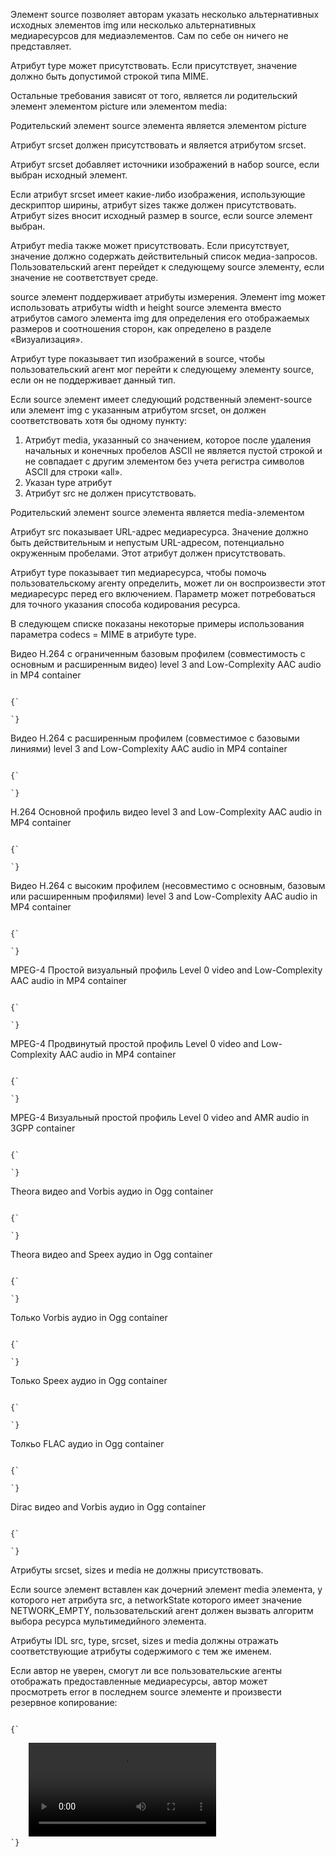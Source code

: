 <p>
	Элемент <LE>source</LE> позволяет авторам указать несколько альтернативных исходных элементов <LE>img</LE> или несколько альтернативных медиаресурсов для медиаэлементов. Сам по себе он ничего не представляет.
</p>

<p>
	Атрибут <LA>type</LA> может присутствовать. Если присутствует, значение должно быть допустимой строкой типа MIME.
</p>

<p>
	Остальные требования зависят от того, является ли родительский элемент элементом <LE>picture</LE> или элементом <LE>media</LE>:
</p>

<p>
	Родительский элемент <LE>source</LE> элемента является элементом <LE>picture</LE>
</p>

<p>
	Атрибут <LA>srcset</LA> должен присутствовать и является атрибутом <LA>srcset</LA>.
</p>

<p>
	Атрибут <LA>srcset</LA> добавляет источники изображений в набор <LE>source</LE>, если выбран исходный элемент.
</p>

<p>
	Если атрибут <LA>srcset</LA> имеет какие-либо изображения, использующие дескриптор ширины, атрибут <LA>sizes</LA> также должен присутствовать. Атрибут <LA>sizes</LA> вносит исходный размер в <LE>source</LE>, если <LE>source</LE> элемент выбран.
</p>

<p>
	Атрибут <LE>media</LE> также может присутствовать. Если присутствует, значение должно содержать действительный список медиа-запросов. Пользовательский агент перейдет к следующему <LE>source</LE> элементу, если значение не соответствует среде.
</p>

<p>
	<LE>source</LE> элемент поддерживает атрибуты измерения. Элемент <LE>img</LE> может использовать атрибуты <LA>width</LA> и <LA>height</LA> <LE>source</LE> элемента вместо атрибутов самого элемента <LE>img</LE> для определения его отображаемых размеров и соотношения сторон, как определено в разделе «Визуализация».
</p>

<p>
	Атрибут <LA>type</LA> показывает тип изображений в <LE>source</LE>, чтобы пользовательский агент мог перейти к следующему элементу <LE>source</LE>, если он не поддерживает данный тип.
</p>

<p>
	Если <LE>source</LE> элемент имеет следующий родственный элемент-<LE>source</LE> или элемент <LE>img</LE> с указанным атрибутом <LA>srcset</LA>, он должен соответствовать хотя бы одному пункту:
</p>

<p>
<ol>
 	<li>Атрибут <LE>media</LE>, указанный со значением, которое после удаления начальных и конечных пробелов ASCII не является пустой строкой и не совпадает с другим элементом без учета регистра символов ASCII для строки «all».</li>
 	<li>Указан <LA>type</LA> атрибут</li>
 	<li>Атрибут <LA>src</LA> не должен присутствовать.</li>
</ol>
</p>

<p>
	Родительский элемент <LE>source</LE> элемента является <LE>media</LE>-элементом
</p>

<p>
	Атрибут <LA>src</LA> показывает URL-адрес медиаресурса. Значение должно быть действительным и непустым URL-адресом, потенциально окруженным пробелами. Этот атрибут должен присутствовать.
</p>

<p>
	Атрибут <LA>type</LA> показывает тип медиаресурса, чтобы помочь пользовательскому агенту определить, может ли он воспроизвести этот медиаресурс перед его включением. Параметр может потребоваться для точного указания способа кодирования ресурса. 
</p>

<ExampleBox>

В следующем списке показаны некоторые примеры использования параметра codecs = MIME в атрибуте <LA>type</LA>.

Видео H.264 с ограниченным базовым профилем (совместимость с основным и расширенным видео) level 3 and Low-Complexity AAC audio in MP4 container

<Code>
{`
	<source src='video.mp4' type='video/mp4; codecs="avc1.42E01E, mp4a.40.2"'>
`}
</Code>

Видео H.264 с расширенным профилем (совместимое с базовыми линиями) level 3 and Low-Complexity AAC audio in MP4 container

<Code>
{`
	<source src='video.mp4' type='video/mp4; codecs="avc1.58A01E, mp4a.40.2"'>
`}
</Code>

H.264 Основной профиль видео level 3 and Low-Complexity AAC audio in MP4 container

<Code>
{`
	<source src='video.mp4' type='video/mp4; codecs="avc1.4D401E, mp4a.40.2"'>
`}
</Code>

Видео H.264 с высоким профилем (несовместимо с основным, базовым или расширенным профилями) level 3 and Low-Complexity AAC audio in MP4 container

<Code>
{`
	<source src='video.mp4' type='video/mp4; codecs="avc1.64001E, mp4a.40.2"'>
`}
</Code>

MPEG-4 Простой визуальный профиль Level 0 video and Low-Complexity AAC audio in MP4 container

<Code>
{`
	<source src='video.mp4' type='video/mp4; codecs="mp4v.20.8, mp4a.40.2"'>
`}
</Code>

MPEG-4 Продвинутый простой профиль Level 0 video and Low-Complexity AAC audio in MP4 container

<Code>
{`
	<source src='video.mp4' type='video/mp4; codecs="mp4v.20.240, mp4a.40.2"'>
`}
</Code>

MPEG-4 Визуальный простой профиль Level 0 video and AMR audio in 3GPP container

<Code>
{`
	<source src='video.3gp' type='video/3gpp; codecs="mp4v.20.8, samr"'>
`}
</Code>

Theora видео and Vorbis аудио in Ogg container

<Code>
{`
	<source src='video.ogv' type='video/ogg; codecs="theora, vorbis"'>
`}
</Code>

Theora видео and Speex аудио in Ogg container

<Code>
{`
	<source src='video.ogv' type='video/ogg; codecs="theora, speex"'>
`}
</Code>

Только Vorbis аудио in Ogg container

<Code>
{`
	<source src='audio.ogg' type='audio/ogg; codecs=vorbis'>
`}
</Code>

Только Speex аудио in Ogg container

<Code>
{`
	<source src='audio.spx' type='audio/ogg; codecs=speex'>
`}
</Code>

Толкьо FLAC аудио in Ogg container

<Code>
{`
	<source src='audio.oga' type='audio/ogg; codecs=flac'>
`}
</Code>

Dirac видео and Vorbis аудио in Ogg container

<Code>
{`
	<source src='video.ogv' type='video/ogg; codecs="dirac, vorbis"'>
`}
</Code>

</ExampleBox>

<p>
	Атрибуты <LA>srcset</LA>, <LA>sizes</LA> и <LA>media</LA> не должны присутствовать.
</p>

<p>
	Если <LE>source</LE> элемент вставлен как дочерний элемент <LA>media</LA> элемента, у которого нет атрибута <LA>src</LA>, а <LE>networkState</LE> которого имеет значение <LE>NETWORK_EMPTY</LE>, пользовательский агент должен вызвать алгоритм выбора ресурса мультимедийного элемента.
</p>

<p>
	Атрибуты IDL <LA>src</LA>, <LA>type</LA>, <LA>srcset</LA>, <LA>sizes</LA> и <LA>media</LA> должны отражать соответствующие атрибуты содержимого с тем же именем. 
</p>

<ExampleBox>

Если автор не уверен, смогут ли все пользовательские агенты отображать предоставленные медиаресурсы, автор может просмотреть  <LE>error</LE> в последнем <LE>source</LE> элементе и произвести резервное копирование:

<Code>
{`
	<script>
 		function fallback(video) {
   		// поставить <video> в контент
   		while (video.hasChildNodes()) {
   		 if (video.firstChild instanceof HTMLSourceElement)
       video.removeChild(video.firstChild);
     	else
       video.parentNode.insertBefore(video.firstChild, video);
   }
   video.parentNode.removeChild(video);
 }
	</script>
	<video controls autoplay>
	<source src='video.mp4' type='video/mp4; codecs="avc1.42E01E, mp4a.40.2"'>
 	<source src='video.ogv' type='video/ogg; codecs="theora, vorbis"'
         onerror="fallback(parentNode)">
 ...
</video>
`}
</Code>

</ExampleBox>



